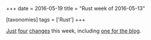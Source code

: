 +++
date = 2016-05-19
title = "Rust week of 2016-05-13"

[taxonomies]
tags = ['Rust']
+++

[Just][] [four][] [changes] this week, including [one for the blog].

  [Just]: https://github.com/rust-lang/rust/pull/33633
  [four]: https://github.com/rust-lang/rust/pull/33634
  [changes]: https://github.com/rust-lang/rust/pull/33635
  [one for the blog]: https://github.com/rust-lang/blog.rust-lang.org/pull/98
